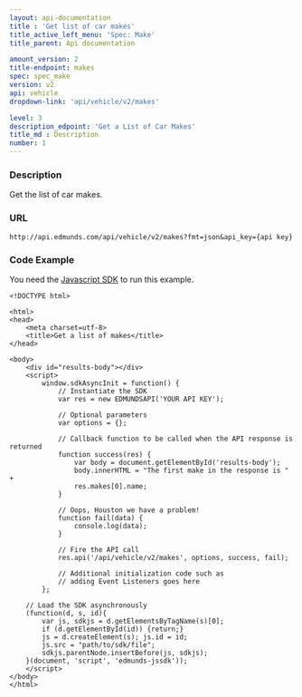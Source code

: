 ```yaml
---
layout: api-documentation
title : 'Get list of car makes'
title_active_left_menu: 'Spec: Make'
title_parent: Api documentation

amount_version: 2
title-endpoint: makes
spec: spec_make
version: v2
api: vehicle
dropdown-link: 'api/vehicle/v2/makes'

level: 3
description_edpoint: 'Get a List of Car Makes'
title_md : Description
number: 1
---
```


### Description

Get the list of car makes.

### URL

	http://api.edmunds.com/api/vehicle/v2/makes?fmt=json&api_key={api key}
	
### Code Example

You need the [Javascript SDK](https://github.com/EdmundsAPI/edmunds-javascript-sdk) to run this example.

	<!DOCTYPE html>

	<html>
	<head>
		<meta charset=utf-8>
		<title>Get a list of makes</title>
	</head>

	<body>
		<div id="results-body"></div>
		<script>
			window.sdkAsyncInit = function() {
				// Instantiate the SDK
				var res = new EDMUNDSAPI('YOUR API KEY');

				// Optional parameters
				var options = {};

				// Callback function to be called when the API response is returned
				function success(res) {
					var body = document.getElementById('results-body');
					body.innerHTML = "The first make in the response is " + 
					res.makes[0].name;
				}

				// Oops, Houston we have a problem!
				function fail(data) {
					console.log(data);
				}

				// Fire the API call
				res.api('/api/vehicle/v2/makes', options, success, fail);

				// Additional initialization code such as 
				// adding Event Listeners goes here
			};

		// Load the SDK asynchronously
		(function(d, s, id){
			var js, sdkjs = d.getElementsByTagName(s)[0];
			if (d.getElementById(id)) {return;}
			js = d.createElement(s); js.id = id;
			js.src = "path/to/sdk/file";
			sdkjs.parentNode.insertBefore(js, sdkjs);
		}(document, 'script', 'edmunds-jssdk'));
		</script>
	</body>
	</html>

